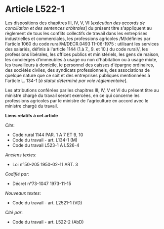# Article L522-1

Les dispositions des chapitres III, IV, V, VI [*exécution des accords de conciliation et des sentences arbitrales*] du
présent titre s'appliquent au règlement de tous les conflits collectifs de travail dans les entreprises industrielles et
commerciales, les professions agricoles /M/définies par l'article 1060 du code rural/M/DECR.0493 11-06-1975 : utilisant les
services des salariés, définis à l'article 1144 (1.à 7., 9. et 10.) du code rural//, les professions libérales, les offices
publics et ministériels, les gens de maison, les concierges d'immeubles à usage ou non d'habitation ou à usage mixte, les
travailleurs à domicile, le personnel des caisses d'épargne ordinaires, des sociétés civiles, des syndicats professionnels,
des associations de quelque nature que ce soit et des entreprises publiques mentionnées à l'article L. 134-1 [*à statut
déterminé par voie règlementaire*].

Les attributions conférées par les chapitres III, IV, V et VI du présent titre au ministre chargé du travail seront exercées,
en ce qui concerne les professions agricoles par le ministre de l'agriculture en accord avec le ministre chargé du travail.

**Liens relatifs à cet article**

_Cite_:

  - Code rural 1144 PAR. 1 A 7 ET 9, 10
  - Code du travail - art. L134-1 (M)
  - Code du travail L523-1 A L526-4

_Anciens textes_:

  - Loi n°50-205 1950-02-11 ART. 3

_Codifié par_:

  - Décret n°73-1047 1973-11-15

_Nouveaux textes_:

  - Code du travail - art. L2521-1 (VD)

_Cité par_:

  - Code du travail - art. L522-2 (AbD)
